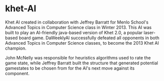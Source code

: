 # khet-AI
Khet AI created in collaboration with Jeffrey Barratt for Menlo School's Advanced Topics in Computer Science class in Winter 2013.  This AI was built to play an AI-friendly java-based version of Khet 2.0, a popular laser-based board game.  DaWeeklyAI successfully defeated all opponents in both Advanced Topics in Computer Science classes, to become the 2013 Khet AI champion.

John McNelly was responsible for heuristics algorithms used to rate the game state, while Jeffrey Barratt built the structure that generated potential gamestates to be chosen from for the AI's next move against its component.
